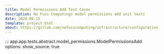```yaml
---
title: Model Permissions Add Test Cases
description: No Fuss Computings model permissions add unit tests
date: 2024-06-15
template: project.html
about: https://gitlab.com/nofusscomputing/infrastructure/configuration-management/centurion_erp
---
```


::: app.app.tests.abstract.model_permissions.ModelPermissionsAdd
    options:
        show_source: true
